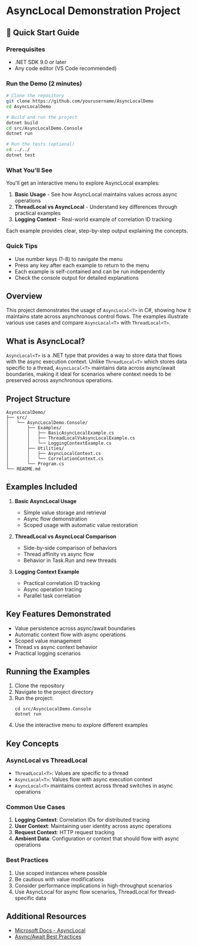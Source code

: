 # AsyncLocal Demonstration Project

## 🚀 Quick Start Guide

### Prerequisites
- .NET SDK 9.0 or later
- Any code editor (VS Code recommended)

### Run the Demo (2 minutes)
```bash
# Clone the repository
git clone https://github.com/yourusername/AsyncLocalDemo
cd AsyncLocalDemo

# Build and run the project
dotnet build
cd src/AsyncLocalDemo.Console
dotnet run

# Run the tests (optional)
cd ../../
dotnet test
```

### What You'll See
You'll get an interactive menu to explore AsyncLocal examples:
1. **Basic Usage** - See how AsyncLocal maintains values across async operations
2. **ThreadLocal vs AsyncLocal** - Understand key differences through practical examples
3. **Logging Context** - Real-world example of correlation ID tracking

Each example provides clear, step-by-step output explaining the concepts.

### Quick Tips
- Use number keys (1-8) to navigate the menu
- Press any key after each example to return to the menu
- Each example is self-contained and can be run independently
- Check the console output for detailed explanations

## Overview

This project demonstrates the usage of `AsyncLocal<T>` in C#, showing how it maintains state across asynchronous control flows. The examples illustrate various use cases and compare `AsyncLocal<T>` with `ThreadLocal<T>`.

## What is AsyncLocal?

`AsyncLocal<T>` is a .NET type that provides a way to store data that flows with the async execution context. Unlike `ThreadLocal<T>` which stores data specific to a thread, `AsyncLocal<T>` maintains data across async/await boundaries, making it ideal for scenarios where context needs to be preserved across asynchronous operations.

## Project Structure

```
AsyncLocalDemo/
├── src/
│   └── AsyncLocalDemo.Console/
│       ├── Examples/
│       │   ├── BasicAsyncLocalExample.cs
│       │   ├── ThreadLocalVsAsyncLocalExample.cs
│       │   └── LoggingContextExample.cs
│       ├── Utilities/
│       │   ├── AsyncLocalContext.cs
│       │   └── CorrelationContext.cs
│       └── Program.cs
└── README.md
```

## Examples Included

1. **Basic AsyncLocal Usage**
   - Simple value storage and retrieval
   - Async flow demonstration
   - Scoped usage with automatic value restoration

2. **ThreadLocal vs AsyncLocal Comparison**
   - Side-by-side comparison of behaviors
   - Thread affinity vs async flow
   - Behavior in Task.Run and new threads

3. **Logging Context Example**
   - Practical correlation ID tracking
   - Async operation tracing
   - Parallel task correlation

## Key Features Demonstrated

- Value persistence across async/await boundaries
- Automatic context flow with async operations
- Scoped value management
- Thread vs async context behavior
- Practical logging scenarios

## Running the Examples

1. Clone the repository
2. Navigate to the project directory
3. Run the project:
   ```
   cd src/AsyncLocalDemo.Console
   dotnet run
   ```
4. Use the interactive menu to explore different examples

## Key Concepts

### AsyncLocal vs ThreadLocal
- `ThreadLocal<T>`: Values are specific to a thread
- `AsyncLocal<T>`: Values flow with async execution context
- `AsyncLocal<T>` maintains context across thread switches in async operations

### Common Use Cases
1. **Logging Context**: Correlation IDs for distributed tracing
2. **User Context**: Maintaining user identity across async operations
3. **Request Context**: HTTP request tracking
4. **Ambient Data**: Configuration or context that should flow with async operations

### Best Practices
1. Use scoped instances where possible
2. Be cautious with value modifications
3. Consider performance implications in high-throughput scenarios
4. Use AsyncLocal for async flow scenarios, ThreadLocal for thread-specific data

## Additional Resources

- [Microsoft Docs - AsyncLocal<T>](https://docs.microsoft.com/en-us/dotnet/api/system.threading.asynclocal-1)
- [Async/Await Best Practices](https://docs.microsoft.com/en-us/archive/msdn-magazine/2013/march/async-await-best-practices-in-asynchronous-programming)